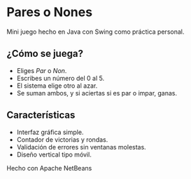 # Pares o Nones

Mini juego hecho en Java con Swing como práctica personal.

## ¿Cómo se juega?
- Eliges *Par* o *Non*.
- Escribes un número del 0 al 5.
- El sistema elige otro al azar.
- Se suman ambos, y si aciertas si es par o impar, ganas.

## Características
- Interfaz gráfica simple.
- Contador de victorias y rondas.
- Validación de errores sin ventanas molestas.
- Diseño vertical tipo móvil.

Hecho con Apache NetBeans
